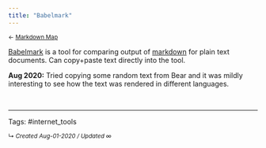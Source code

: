 ```yaml
---
title: "Babelmark"
---
```


<small>← [Markdown Map](../zk-public/-markdown)</small>

[Babelmark](https://johnmacfarlane.net/babelmark2/) is a tool for comparing output of [markdown](../zk-public/-markdown) for plain text documents. Can copy+paste text directly into the tool.

**Aug 2020:**
Tried copying some random text from Bear and it was mildly interesting to see how the text was rendered in different languages.


<br>



---

Tags: #internet_tools 


<small>↳ <i>Created Aug-01-2020 / Updated ∞ </i></small>